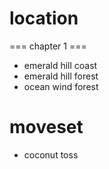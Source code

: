 # location
=== chapter 1 ===
* emerald hill coast
* emerald hill forest
* ocean wind forest
# moveset
* coconut toss
